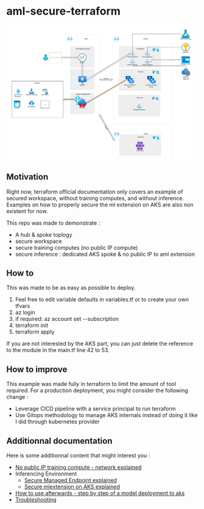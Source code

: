 # aml-secure-terraform

![architecture-schema](docs/architectureschema.png)

## Motivation

Right now, terraform official documentation only covers an example of secured workspace, without training computes, and without inference. Examples on how to properly secure the ml extension on AKS are also non existent for now.

This repo was made to demonstrate :
- A hub & spoke toplogy
- secure workspace
- secure training computes (no public IP compute)
- secure inference : dedicated AKS spoke & no public IP to aml extension

## How to

This was made to be as easy as possible to deploy.
1. Feel free to edit variable defaults in variables.tf or to create your own tfvars
1. az login
1. if required: az account set --subscription
1. terraform init
1. terraform apply

If you are not interested by the AKS part, you can just delete the reference to the module in the main.tf line 42 to 53.

## How to improve

This example was made fully in terraform to limit the amount of tool required.
For a production deployment, you might consider the following change :
- Leverage CICD pipeline with a service principal to run terraform
- Use Gitops methodology to manage AKS internals instead of doing it like I did through kubernetes provider

## Additionnal documentation

Here is some additionnal content that might interest you :
- [No public IP training compute - network explained](./docs/nopipcompute.md)
- Inferencing Environment 
    - [Secure Managed Endpoint explained](./docs/managedendpoint.md)
    - [Secure mlextension on AKS explained](./docs/aks.md)
- [How to use afterwards - step by step of a model deployment to aks](./docs/howtouse.md)
- [Troubleshooting](./docs/troubleshooting.md)